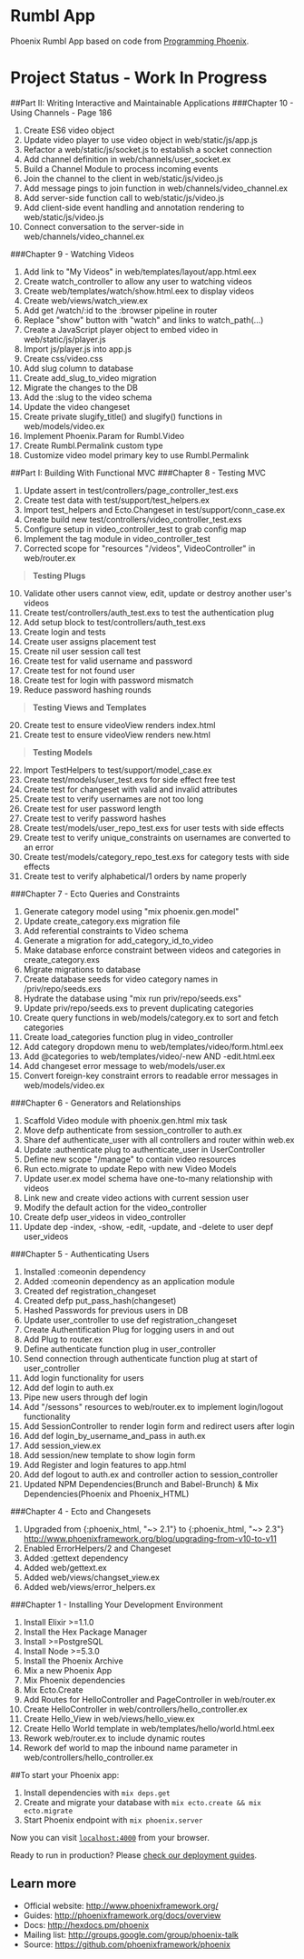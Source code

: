 # Rumbl App

Phoenix Rumbl App based on code from [Programming Phoenix]( https://pragprog.com/book/phoenix/programming-phoenix "Programming Phoenix").


# Project Status - Work In Progress


##Part II: Writing Interactive and Maintainable Applications
###Chapter 10 - Using Channels - Page 186
1. Create ES6 video object
2. Update video player to use video object in web/static/js/app.js
3. Refactor a web/static/js/socket.js to establish a socket connection
4. Add channel definition in web/channels/user_socket.ex
5. Build a Channel Module to process incoming events
6. Join the channel to the client in web/static/js/video.js
7. Add message pings to join function in web/channels/video_channel.ex
8. Add server-side function call to web/static/js/video.js
9. Add client-side event handling and annotation rendering to web/static/js/video.js
10. Connect conversation to the server-side in web/channels/video_channel.ex


###Chapter 9 - Watching Videos
1. Add link to "My Videos" in web/templates/layout/app.html.eex
2. Create watch_controller to allow any user to watching videos
3. Create web/templates/watch/show.html.eex to display videos
4. Create web/views/watch_view.ex
5. Add get /watch/:id to the :browser pipeline in router 
6. Replace "show" button with "watch" and links to watch_path(...)
7. Create a JavaScript player object to embed video in web/static/js/player.js
8. Import js/player.js into app.js
9. Create css/video.css
10. Add slug column to database
11. Create add_slug_to_video migration
12. Migrate the changes to the DB
13. Add the :slug to the video schema
14. Update the video changeset
15. Create private slugify_title() and slugify() functions in web/models/video.ex
15. Implement Phoenix.Param for Rumbl.Video
16. Create Rumbl.Permalink custom type
17. Customize video model primary key to use Rumbl.Permalink

##Part I: Building With Functional MVC
###Chapter 8 - Testing MVC
1. Update assert in test/controllers/page_controller_test.exs
2. Create test data with test/support/test_helpers.ex
3. Import test_helpers and Ecto.Changeset in test/support/conn_case.ex
4. Create build new test/controllers/video_controller_test.exs
6. Configure setup in video_controller_test to grab config map
7. Implement the tag module in video_controller_test
8. Corrected scope for "resources "/videos", VideoController" in web/router.ex

> <b>Testing Plugs</b>

10. Validate other users cannot view, edit, update or destroy another user's videos
11. Create test/controllers/auth_test.exs to test the authentication plug
12. Add setup block to test/controllers/auth_test.exs 
13. Create login and tests
14. Create user assigns placement test
15. Create nil user session call test
16. Create test for valid username and password
17. Create test for not found user
18. Create test for login with password mismatch
19. Reduce password hashing rounds

> <b>Testing Views and Templates</b>

20. Create test to ensure videoView renders index.html
21. Create test to ensure videoView renders new.html

> <b>Testing Models</b>

22. Import TestHelpers to test/support/model_case.ex
23. Create test/models/user_test.exs for side effect free test
24. Create test for changeset with valid and invalid attributes
25. Create test to verify usernames are not too long
26. Create test for user password length
27. Create test to verify password hashes
28. Create test/models/user_repo_test.exs for user tests with side effects
29. Create test to verify unique_constraints on usernames are converted to an error
30. Create test/models/category_repo_test.exs for category tests with side effects
31. Create test to verify alphabetical/1 orders by name properly



###Chapter 7 - Ecto Queries and Constraints
1. Generate category model using "mix phoenix.gen.model"
2. Update create_category.exs migration file
3. Add referential constraints to Video schema
4. Generate a migration for add_category_id_to_video
5. Make database enforce constraint between videos and categories in create_category.exs
6. Migrate migrations to database
7. Create database seeds for video category names in /priv/repo/seeds.exs
8. Hydrate the database using "mix run priv/repo/seeds.exs" 
9. Update priv/repo/seeds.exs to prevent duplicating categories
10. Create query functions in web/models/category.ex to sort and fetch categories
11. Create load_categories function plug in video_controller
12. Add category dropdown menu to web/templates/video/form.html.eex
13. Add @categories to web/templates/video/-new AND -edit.html.eex
14. Add changeset error message to web/models/user.ex
15. Convert foreign-key constraint errors to readable error messages in web/models/video.ex

###Chapter 6 - Generators and Relationships
1. Scaffold Video module with phoenix.gen.html mix task
2. Move defp authenticate from session_controller to auth.ex
3. Share def authenticate_user with all controllers and router within web.ex
4. Update :authenticate plug to authenticate_user in UserController
5. Define new scope "/manage" to contain video resources
6. Run ecto.migrate to update Repo with new Video Models
7. Update user.ex model schema have one-to-many relationship with videos
8. Link new and create video actions with current session user
9. Modify the default action for the video_controller
10. Create defp user_videos in video_controller
11. Update dep -index, -show, -edit, -update, and -delete to user depf user_videos

###Chapter 5 - Authenticating Users
1. Installed :comeonin dependency
2. Added :comeonin dependency as an application module
3. Created def registration_changeset
4. Created defp put_pass_hash(changeset)
5. Hashed Passwords for previous users in DB
6. Update user_controller to use def registration_changeset
7. Create Authentification Plug for logging users in and out
8. Add Plug to router.ex
9. Define authenticate function plug in user_controller
10. Send connection through authenticate function plug at start of user_controller
11. Add login functionality for users
12. Add def login to auth.ex
13. Pipe new users through def login
14. Add "/sessons" resources to web/router.ex to implement login/logout functionality
15. Add SessionController to render login form and redirect users after login
16. Add def login_by_username_and_pass in auth.ex
17. Add session_view.ex
18. Add session/new template to show login form
19. Add Register and login features to app.html
20. Add def logout to auth.ex and controller action to session_controller
21. Updated NPM Dependencies(Brunch and Babel-Brunch) & Mix Dependencies(Phoenix and Phoenix_HTML)

###Chapter 4 - Ecto and Changesets
1. Upgraded from {:phoenix_html, "~> 2.1"} to {:phoenix_html, "~> 2.3"}
http://www.phoenixframework.org/blog/upgrading-from-v10-to-v11
2. Enabled ErrorHelpers/2 and Changeset
3. Added :gettext dependency
4. Added web/gettext.ex
5. Added web/views/changset_view.ex
6. Added web/views/error_helpers.ex

###Chapter 1 - Installing Your Development Environment
1. Install Elixir >=1.1.0
2. Install the Hex Package Manager
3. Install >=PostgreSQL
4. Install Node >=5.3.0
5. Install the Phoenix Archive
6. Mix a new Phoenix App
7. Mix Phoenix dependencies
8. Mix Ecto.Create
9. Add Routes for HelloController and PageController in web/router.ex
10. Create HelloController in web/controllers/hello_controller.ex
11. Create Hello_View in web/views/hello_view.ex
12. Create Hello World template in web/templates/hello/world.html.eex
13. Rework web/router.ex to include dynamic routes
14. Rework def world to map the inbound name parameter in web/controllers/hello_controller.ex

##To start your Phoenix app:

  1. Install dependencies with `mix deps.get`
  2. Create and migrate your database with `mix ecto.create && mix ecto.migrate`
  3. Start Phoenix endpoint with `mix phoenix.server`

Now you can visit [`localhost:4000`](http://localhost:4000) from your browser.

Ready to run in production? Please [check our deployment guides](http://www.phoenixframework.org/docs/deployment).

## Learn more

  * Official website: http://www.phoenixframework.org/
  * Guides: http://phoenixframework.org/docs/overview
  * Docs: http://hexdocs.pm/phoenix
  * Mailing list: http://groups.google.com/group/phoenix-talk
  * Source: https://github.com/phoenixframework/phoenix
